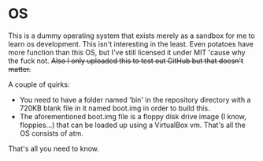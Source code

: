 # OS

This is a dummy operating system that exists merely as a sandbox
for me to learn os development. This isn't interesting in the least.
Even potatoes have more function than this OS, but I've still licensed
it under MIT 'cause why the fuck not. ~~Also I only uploaded this to
test out GitHub but that doesn't matter.~~

A couple of quirks:
 - You need to have a folder named 'bin' in the repository directory
   with a 720KB blank file in it named boot.img in order to build this.
 - The aforementioned boot.img file is a floppy disk drive image (I know,
   floppies...) that can be loaded up using a VirtualBox vm. That's all
   the OS consists of atm.

That's all you need to know.